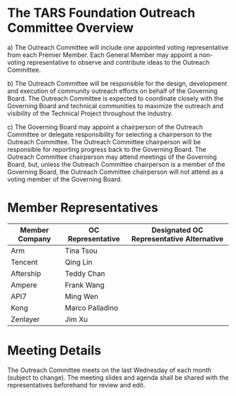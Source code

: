# The TARS Foundation Outreach Committee Overview 

a) The Outreach Committee will include one appointed voting representative from each Premier Member. Each General Member may appoint a non-voting representative to observe and contribute ideas to the Outreach Committee.

b) The Outreach Committee will be responsible for the design, development and execution of community outreach efforts on behalf of the Governing Board. The Outreach Committee is expected to coordinate closely with the Governing Board and technical communities to maximize the outreach and visibility of the Technical Project throughout the industry.

c) The Governing Board may appoint a chairperson of the Outreach Committee or delegate responsibility for selecting a chairperson to the Outreach Committee. The Outreach Committee chairperson will be responsible for reporting progress back to the Governing Board. The Outreach Committee chairperson may attend meetings of the Governing Board, but, unless the Outreach Committee chairperson is a member of the Governing Board, the Outreach Committee chairperson will not attend as a voting member of the Governing Board.

# Member Representatives

| Member Company | OC Representative | Designated OC Representative Alternative |
|----------------|-------------------|------------------------------------------|
| Arm            | Tina Tsou         |                                          |
| Tencent        | Qing Lin          |                                          |
| Aftership      | Teddy Chan        |                                          |
| Ampere         | Frank Wang        |                                          |
| API7           | Ming Wen          |                                          |
| Kong           | Marco Palladino   |                                          |
| Zenlayer       | Jim Xu            |                                          |

# Meeting Details
The Outreach Committee meets on the last Wednesday of each month (subject to change). The meeting slides and agenda shall be shared with the representatives beforehand for review and edit. 


